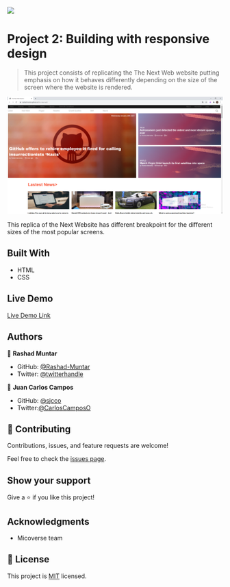 ![](https://img.shields.io/badge/Microverse-blueviolet)

# Project 2: Building with responsive design

> This project consists of replicating the The Next Web website putting emphasis on how it behaves differently depending on the size of the screen where the website is rendered.

![screenshot](./assets/images/app_screenshot.png)

This replica of the Next Website has different breakpoint for the different sizes of the most popular screens.

## Built With

- HTML
- CSS

## Live Demo

[Live Demo Link](https://rashad-muntar.github.io/the-new-web/)


## Authors

👤 **Rashad Muntar**

- GitHub: [@Rashad-Muntar](https://github.com/Rashad-Muntar)
- Twitter: [@twitterhandle](https://twitter.com/twitterhandle)

👤 **Juan Carlos Campos**

- GitHub: [@sjcco](https://github.com/sjcco)
- Twitter:[@CarlosCamposO](https://twitter.com/CarlosCamposO)

## 🤝 Contributing

Contributions, issues, and feature requests are welcome!

Feel free to check the [issues page](issues/).

## Show your support

Give a ⭐️ if you like this project!

## Acknowledgments

- Micoverse team

## 📝 License

This project is [MIT](lic.url) licensed.
